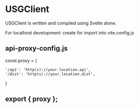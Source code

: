 # USGClient
USGClient is written and compiled using Svelte alone.  

For localhost development: create for import into vite.config.js

api-proxy-config.js
---
const proxy = {

    '/api': 'http(s)://your.location.api',
    '/dist': 'http(s)://your.location.dist',

}

export { proxy };
---
<code>
